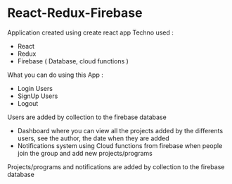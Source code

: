 # React-Redux-Firebase

Application created using create react app
Techno used : 
- React
- Redux 
- Firebase ( Database, cloud functions )

What you can do using this App :
- Login Users
- SignUp Users
- Logout

Users are added by collection to the firebase database 

- Dashboard where you can view all the projects added by the differents users, see the author, the date when they are added
- Notifications system using Cloud functions from firebase when people join the group and add new projects/programs

Projects/programs and notifications are added by collection to the firebase database 


